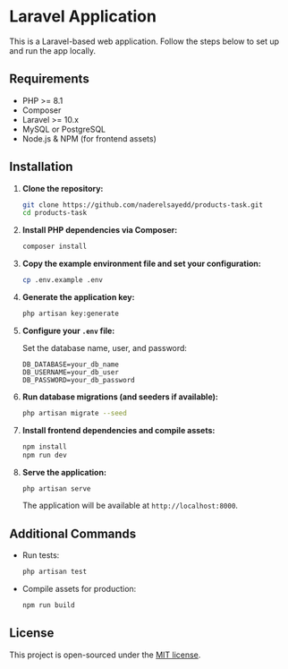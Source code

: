 # Laravel Application

This is a Laravel-based web application. Follow the steps below to set up and run the app locally.

## Requirements

- PHP >= 8.1
- Composer
- Laravel >= 10.x
- MySQL or PostgreSQL
- Node.js & NPM (for frontend assets)

## Installation

1. **Clone the repository:**

   ```bash
   git clone https://github.com/naderelsayedd/products-task.git
   cd products-task
   ```

2. **Install PHP dependencies via Composer:**

   ```bash
   composer install
   ```

3. **Copy the example environment file and set your configuration:**

   ```bash
   cp .env.example .env
   ```

4. **Generate the application key:**

   ```bash
   php artisan key:generate
   ```

5. **Configure your `.env` file:**

   Set the database name, user, and password:
   ```dotenv
   DB_DATABASE=your_db_name
   DB_USERNAME=your_db_user
   DB_PASSWORD=your_db_password
   ```

6. **Run database migrations (and seeders if available):**

   ```bash
   php artisan migrate --seed
   ```

7. **Install frontend dependencies and compile assets:**

   ```bash
   npm install
   npm run dev
   ```

8. **Serve the application:**

   ```bash
   php artisan serve
   ```

   The application will be available at `http://localhost:8000`.

## Additional Commands

- Run tests:
  ```bash
  php artisan test
  ```

- Compile assets for production:
  ```bash
  npm run build
  ```

## License

This project is open-sourced under the [MIT license](LICENSE).